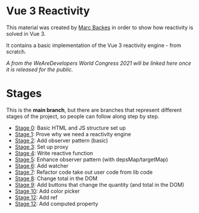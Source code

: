 # Vue 3 Reactivity

This material was created by [Marc Backes](https://twitter.com/themarcba) in order to show how reactivity is solved in Vue 3.

It contains a basic implementation of the Vue 3 reactivity engine - from scratch.

_A from the WeAreDevelopers World Congress 2021 will be linked here once it is released for the public._

# Stages

This is the **main branch**, but there are branches that represent different stages of the project, so people can follow along step by step.

-   [Stage 0](https://github.com/themarcba/vue-reactivity/tree/stage/0): Basic HTML and JS structure set up
-   [Stage 1](https://github.com/themarcba/vue-reactivity/tree/stage/1): Prove why we need a reactivity engine
-   [Stage 2](https://github.com/themarcba/vue-reactivity/tree/stage/2): Add observer pattern (basic)
-   [Stage 3](https://github.com/themarcba/vue-reactivity/tree/stage/3): Set up proxy
-   [Stage 4](https://github.com/themarcba/vue-reactivity/tree/stage/4): Write reactive function
-   [Stage 5](https://github.com/themarcba/vue-reactivity/tree/stage/5): Enhance observer pattern (with depsMap/targetMap)
-   [Stage 6](https://github.com/themarcba/vue-reactivity/tree/stage/6): Add watcher
-   [Stage 7](https://github.com/themarcba/vue-reactivity/tree/stage/7): Refactor code take out user code from lib code
-   [Stage 8](https://github.com/themarcba/vue-reactivity/tree/stage/8): Change total in the DOM
-   [Stage 9](https://github.com/themarcba/vue-reactivity/tree/stage/9): Add buttons that change the quantity (and total in the DOM)
-   [Stage 10](https://github.com/themarcba/vue-reactivity/tree/stage/10): Add color picker
-   [Stage 12](https://github.com/themarcba/vue-reactivity/tree/stage/12): Add ref
-   [Stage 12](https://github.com/themarcba/vue-reactivity/tree/stage/12): Add computed property
